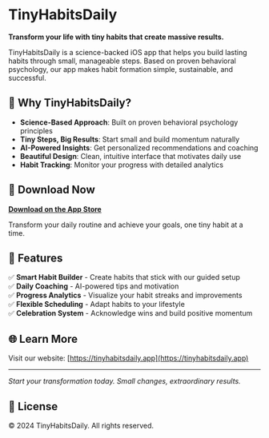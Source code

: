 # TinyHabitsDaily

**Transform your life with tiny habits that create massive results.**

TinyHabitsDaily is a science-backed iOS app that helps you build lasting habits through small, manageable steps. Based on proven behavioral psychology, our app makes habit formation simple, sustainable, and successful.

## 🌟 Why TinyHabitsDaily?

- **Science-Based Approach**: Built on proven behavioral psychology principles
- **Tiny Steps, Big Results**: Start small and build momentum naturally
- **AI-Powered Insights**: Get personalized recommendations and coaching
- **Beautiful Design**: Clean, intuitive interface that motivates daily use
- **Habit Tracking**: Monitor your progress with detailed analytics

## 📱 Download Now

[**Download on the App Store**](https://apps.apple.com/app/tinyhabitsdaily)

Transform your daily routine and achieve your goals, one tiny habit at a time.

## 🎯 Features

✅ **Smart Habit Builder** - Create habits that stick with our guided setup  
✅ **Daily Coaching** - AI-powered tips and motivation  
✅ **Progress Analytics** - Visualize your habit streaks and improvements  
✅ **Flexible Scheduling** - Adapt habits to your lifestyle  
✅ **Celebration System** - Acknowledge wins and build positive momentum  

## 🌐 Learn More

Visit our website: [https://tinyhabitsdaily.app](https://tinyhabitsdaily.app)

---

*Start your transformation today. Small changes, extraordinary results.*

## 📝 License

© 2024 TinyHabitsDaily. All rights reserved.
